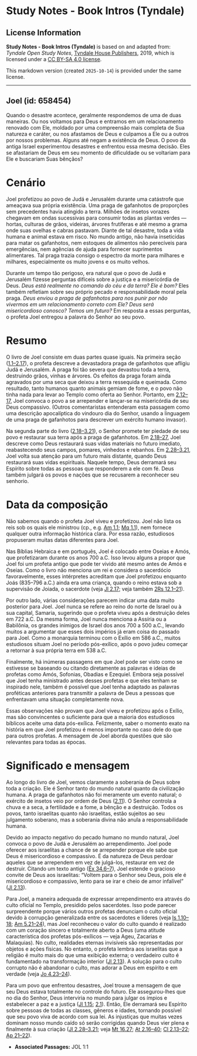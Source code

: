 # Study Notes - Book Intros (Tyndale)

## License Information

**Study Notes - Book Intros (Tyndale)** is based on and adapted from: _Tyndale Open Study Notes_, [Tyndale House Publishers](https://tyndaleopenresources.com/), 2019, which is licensed under a [CC BY-SA 4.0 license](https://creativecommons.org/licenses/by-sa/4.0/legalcode.en).

This markdown version (created `2025-10-14`) is provided under the same license.



--------------------------------

## Joel (id: 658454)

Quando o desastre acontece, geralmente respondemos de uma de duas maneiras. Ou nos voltamos para Deus e entramos em um relacionamento renovado com Ele, moldado por uma compreensão mais completa de Sua natureza e caráter, ou nos afastamos de Deus e culpamos a Ele ou a outros por nossos problemas. Alguns até negam a existência de Deus. O povo da antiga Israel experimentou desastres e enfrentou essa mesma decisão. Eles se afastariam de Deus em seu momento de dificuldade ou se voltariam para Ele e buscariam Suas bênçãos?

Cenário
=======

Joel profetizou ao povo de Judá e Jerusalém durante uma catástrofe que ameaçava sua própria existência. Uma praga de gafanhotos de proporções sem precedentes havia atingido a terra. Milhões de insetos vorazes chegavam em ondas sucessivas para consumir todas as plantas verdes — hortas, culturas de grãos, videiras, árvores frutíferas e até mesmo a grama onde suas ovelhas e cabras pastavam. Diante de tal desastre, toda a vida humana e animal estava em risco. No mundo antigo, não havia inseticidas para matar os gafanhotos, nem estoques de alimentos não perecíveis para emergências, nem agências de ajuda para fornecer suprimentos alimentares. Tal praga trazia consigo o espectro da morte para milhares e milhares, especialmente os muito jovens e os muito velhos.

Durante um tempo tão perigoso, era natural que o povo de Judá e Jerusalém fizesse perguntas difíceis sobre a justiça e a misericórdia de Deus. *Deus está realmente no comando do céu e da terra? Ele é bom?* Eles também refletiam sobre seu próprio pecado e responsabilidade moral pela praga. *Deus enviou a praga de gafanhotos para nos punir por não vivermos em um relacionamento correto com Ele? Deus será misericordioso conosco? Temos um futuro?* Em resposta a essas perguntas, o profeta Joel entregou a palavra do Senhor ao seu povo.

Resumo
======

O livro de Joel consiste em duas partes quase iguais. Na primeira seção ([1\.1–2\.17](https://ref.ly/Joel1:1-Joel2:17)), o profeta descreve a devastadora praga de gafanhotos que afligiu Judá e Jerusalém. A praga foi tão severa que devastou toda a terra, destruindo grãos, vinhas e árvores. Os efeitos da praga foram ainda agravados por uma seca que deixou a terra ressequida e queimada. Como resultado, tanto humanos quanto animais gemiam de fome, e o povo não tinha nada para levar ao Templo como oferta ao Senhor. Portanto, em [2\.12–17](https://ref.ly/Joel2:12-Joel2:17), Joel convoca o povo a se arrepender e lançar\-se na misericórdia de seu Deus compassivo. (Outros comentaristas entenderam esta passagem como uma descrição apocalíptica do vindouro dia do Senhor, usando a linguagem de uma praga de gafanhotos para descrever um exército humano invasor).

Na segunda parte do livro ([2\.18–3\.21](https://ref.ly/Joel2:18-Joel3:21)), o Senhor promete ter piedade de seu povo e restaurar sua terra após a praga de gafanhotos. Em [2\.18–27](https://ref.ly/Joel2:18-Joel2:27), Joel descreve como Deus restaurará suas vidas materiais no futuro imediato, reabastecendo seus campos, pomares, vinhedos e rebanhos. Em [2\.28–3\.21](https://ref.ly/Joel2:28-Joel3:21), Joel volta sua atenção para um futuro mais distante, quando Deus restaurará suas vidas espirituais. Naquele tempo, Deus derramará seu Espírito sobre todas as pessoas que responderem a ele com fé. Deus também julgará os povos e nações que se recusarem a reconhecer seu senhorio.

Data da composição
==================

Não sabemos quando o profeta Joel viveu e profetizou. Joel não lista os reis sob os quais ele ministrou (cp., e.g. [Am 1\.1](https://ref.ly/Amos1:1); [Mq 1\.1](https://ref.ly/Mic1:1)), nem fornece qualquer outra informação histórica clara. Por essa razão, estudiosos propuseram muitas datas diferentes para Joel.

Nas Bíblias Hebraica e em português, Joel é colocado entre Oseias e Amós, que profetizaram durante os anos 700 a.C. Isso levou alguns a propor que Joel foi um profeta antigo que pode ter vivido até mesmo antes de Amós e Oseias. Como o livro não menciona um rei e considera o sacerdócio favoravelmente, esses intérpretes acreditam que Joel profetizou enquanto Joás (835–796 a.C.) ainda era uma criança, quando o reino estava sob a supervisão de Joiada, o sacerdote (veja [Jl 2\.17](https://ref.ly/Joel2:17); veja também [2Rs 12\.1–21](https://ref.ly/2Kgs12:1-2Kgs12:21)).

Por outro lado, várias considerações parecem indicar uma data muito posterior para Joel. Joel nunca se refere ao reino do norte de Israel ou à sua capital, Samaria, sugerindo que o profeta viveu após a destruição deles em 722 a.C. Da mesma forma, Joel nunca menciona a Assíria ou a Babilônia, os grandes inimigos de Israel dos anos 700 a 500 a.C., levando muitos a argumentar que esses dois impérios já eram coisa do passado para Joel. Como a monarquia terminou com o Exílio em 586 a.C., muitos estudiosos situam Joel no período pós\-exílico, após o povo judeu começar a retornar à sua própria terra em 538 a.C.

Finalmente, há inúmeras passagens em que Joel pode ser visto como se estivesse se baseando ou citando diretamente as palavras e ideias de profetas como Amós, Sofonias, Obadias e Ezequiel. Embora seja possível que Joel tenha ministrado antes desses profetas e que eles tenham se inspirado nele, também é possível que Joel tenha adaptado as palavras proféticas anteriores para transmitir a palavra de Deus a pessoas que enfrentavam uma situação completamente nova.

Essas observações não provam que Joel viveu e profetizou após o Exílio, mas são convincentes o suficiente para que a maioria dos estudiosos bíblicos aceite uma data pós\-exílica. Felizmente, saber o momento exato na história em que Joel profetizou é menos importante no caso dele do que para outros profetas. A mensagem de Joel aborda questões que são relevantes para todas as épocas.

Significado e mensagem
======================

Ao longo do livro de Joel, vemos claramente a soberania de Deus sobre toda a criação. Ele é Senhor tanto do mundo natural quanto da civilização humana. A praga de gafanhotos não foi meramente um evento natural; o exército de insetos veio por ordem de Deus ([2\.11](https://ref.ly/Joel2:11)). O Senhor controla a chuva e a seca, a fertilidade e a fome, a bênção e a destruição. Todos os povos, tanto israelitas quanto não israelitas, estão sujeitos ao seu julgamento soberano, mas a soberania divina não anula a responsabilidade humana.

Devido ao impacto negativo do pecado humano no mundo natural, Joel convoca o povo de Judá e Jerusalém ao arrependimento. Joel pode oferecer aos israelitas a chance de se arrepender porque ele sabe que Deus é misericordioso e compassivo. É da natureza de Deus perdoar aqueles que se arrependem em vez de julgá\-los, restaurar em vez de destruir. Citando um texto antigo ([Êx 34\.6–7](https://ref.ly/Exod34:6-Exod34:7)), Joel estende o gracioso convite de Deus aos israelitas: “Voltem para o Senhor seu Deus, pois ele é misericordioso e compassivo, lento para se irar e cheio de amor infalível” ([Jl 2\.13](https://ref.ly/Joel2:13)).

Para Joel, a maneira adequada de expressar arrependimento era através do culto oficial no Templo, presidido pelos sacerdotes. Isso pode parecer surpreendente porque vários outros profetas denunciam o culto oficial devido à corrupção generalizada entre os sacerdotes e líderes (veja [Is 1\.10–18](https://ref.ly/Isa1:10-Isa1:18); [Am 5\.21–24](https://ref.ly/Amos5:21-Amos5:24)), mas Joel reconheceu o valor do culto quando é realizado com um coração sincero e totalmente aberto a Deus (uma atitude característica dos profetas pós\-exílicos — veja Ageu, Zacarias e Malaquias). No culto, realidades eternas invisíveis são representadas por objetos e ações físicas. No entanto, o profeta lembra aos israelitas que a religião é muito mais do que uma exibição externa; o verdadeiro culto é fundamentado na transformação interior ([Jl 2\.13](https://ref.ly/Joel2:13)). A solução para o culto corrupto não é abandonar o culto, mas adorar a Deus em espírito e em verdade (veja [Jo 4\.23–24](https://ref.ly/John4:23-John4:24)).

Para um povo que enfrentou desastres, Joel trouxe a mensagem de que seu Deus estava totalmente no controle do futuro. Ele assegurou\-lhes que no dia do Senhor, Deus interviria no mundo para julgar os ímpios e estabelecer a paz e a justiça ([Jl 1\.15](https://ref.ly/Joel1:15); [2\.1](https://ref.ly/Joel2:1)). Então, Ele derramará seu Espírito sobre pessoas de todas as classes, gêneros e idades, tornando possível que seu povo viva de acordo com sua lei. As injustiças que muitas vezes dominam nosso mundo caído só serão corrigidas quando Deus vier plena e finalmente à sua criação ([Jl 2\.28–3\.21](https://ref.ly/Joel2:28-Joel3:21); veja [Mt 16\.27](https://ref.ly/Matt16:27); [At 2\.16–40](https://ref.ly/Acts2:16-Acts2:40); [Cl 2\.13–22](https://ref.ly/Col2:13-Col2:22); [Ap 21–22](https://ref.ly/Rev21:1-Rev22:21)).

* **Associated Passages:** JOL 1:1


